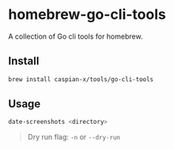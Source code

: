 # homebrew-go-cli-tools

A collection of Go cli tools for homebrew.

## Install

```sh
brew install caspian-x/tools/go-cli-tools
```

## Usage

```sh
date-screenshots <directory>
```

> Dry run flag: `-n` or `--dry-run`
